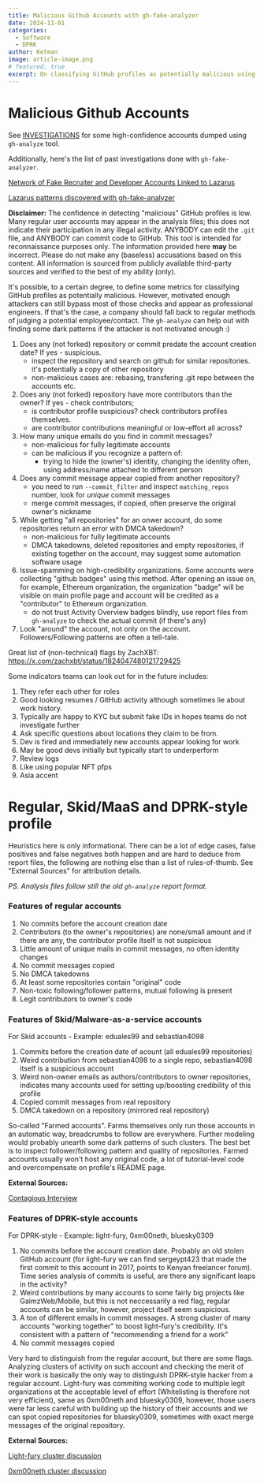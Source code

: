 ```yaml
---
title: Malicious Github Accounts with gh-fake-analyzer
date: 2024-11-01
categories:
  - Software
  - DPRK
author: Ketman
image: article-image.png
# featured: true
excerpt: On classifying GitHub profiles as potentially malicious using gh-fake-analyzer.
---
```


# Malicious Github Accounts

See [INVESTIGATIONS](https://github.com/shortdoom/gh-fake-analyzer/tree/main/profiles/INVESTIGATIONS) for some high-confidence accounts dumped using `gh-analyze` tool.

Additionally, here's the list of past investigations done with `gh-fake-analyzer`.

[Network of Fake Recruiter and Developer Accounts Linked to Lazarus](https://medium.com/@-Heiner/cc361074bdc2)

[Lazarus patterns discovered with gh-fake-analyzer](https://github.com/BlockOSINT/-threat-research-and-intelligence-/blob/main/Investigations/suspicious-activity-on-github/North-Korea-sponsored-APT/lazarus-group.md)


**Disclaimer:**  The confidence in detecting "malicious" GitHub profiles is low. Many regular user accounts may appear in the analysis files; this does not indicate their participation in any illegal activity. ANYBODY can edit the `.git` file, and ANYBODY can commit code to GitHub. This tool is intended for reconnaissance purposes only. The information provided here **may** be incorrect. Please do not make any (baseless) accusations based on this content. All information is sourced from publicly available third-party sources and verified to the best of my ability (only).

It's possible, to a certain degree, to define some metrics for classifying GitHub profiles as potentially malicious. However, motivated enough attackers can still bypass most of those checks and appear as professional engineers. If that's the case, a company should fall back to regular methods of judging a potential employee/contact. The `gh-analyze` can help out with finding some dark patterns if the attacker is not motivated enough :)

1. Does any (not forked) repository or commit predate the account creation date? If yes - suspicious.
    - inspect the repository and search on github for similar repositories. it's potentially a copy of other repository
    - non-malicious cases are: rebasing, transfering .git repo between the accounts etc.
2. Does any (not forked) repository have more contributors than the owner? If yes - check contributors;
    - is contributor profile suspicious? check contributors profiles themselves.
    - are contributor contributions meaningful or low-effort all across?
3. How many unique emails do you find in commit messages?
    - non-malicious for fully legitimate accounts
    - can be malicious if you recognize a pattern of:
        - trying to hide the (owner's) identity, changing the identity often, using address/name attached to different person
4. Does any commit message appear copied from another repository? 
    - you need to run `--commit_filter` and inspect `matching_repos` number, look for *unique* commit messages
    - merge commit messages, if copied, often preserve the original owner's nickname
5. While getting "all repositories" for an onwer account, do some repositories return an error with DMCA takedown?
    - non-malicious for fully legitimate accounts
    - DMCA takedowns, deleted repositories and empty repositories, if existing together on the account, may suggest some automation software usage
6. Issue-spamming on high-credibility organizations. Some accounts were collecting "github badges" using this method. After opening an issue on, for example, Ethereum organization, the organization "badge" will be visible on main profile page and account will be credited as a "contributor" to Ethereum organization.
    - do not trust Activity Overview badges blindly, use report files from `gh-analyze` to check the actual commit (if there's any)
7. Look "around" the account, not only on the account. Followers/Following patterns are often a tell-tale.

Great list of (non-technical) flags by ZachXBT: https://x.com/zachxbt/status/1824047480121729425

Some indicators teams can look out for in the future includes:

1. They refer each other for roles
2. Good looking resumes / GitHub activity although sometimes lie about work history.
3. Typically are happy to KYC but submit fake IDs in hopes teams do not investigate further
4. Ask specific questions about locations they claim to be from.
5. Dev is fired and immediately new accounts appear looking for work
6. May be good devs initially but typically start to underperform
7. Review logs
8. Like using popular NFT pfps
9. Asia accent

# Regular, Skid/MaaS and DPRK-style profile

Heuristics here is only informational. There can be a lot of edge cases, false positives and false negatives both happen and are hard to deduce from report files, the following are nothing else than a list of rules-of-thumb. See "External Sources" for attribution details.

*PS. Analysis files follow still the old `gh-analyze` report format.*

### Features of regular accounts

1. No commits before the account creation date
2. Contributors (to the owner's repositories) are none/small amount and if there are any, the contributor profile itself is not suspicious
3. Little amount of unique mails in commit messages, no often identity changes
4. No commit messages copied
5. No DMCA takedowns
6. At least some repositories contain "original" code
7. Non-toxic following/follower patterns, mutual following is present
8. Legit contributors to owner's code

### Features of Skid/Malware-as-a-service accounts

For Skid accounts - Example: eduales99 and sebastian4098

1. Commits before the creation date of acount (all eduales99 repositories)
2. Weird contribution from sebastian4098 to a single repo, sebastian4098 itself is a suspicious account
3. Weird non-owner emails as authors/contributors to owner repositories, indicates many accounts used for setting up/boosting credibility of this profile
4. Copied commit messages from real repository
5. DMCA takedown on a repository (mirrored real repository)

So-called "Farmed accounts". Farms themselves only run those accounts in an automatic way, breadcrumbs to follow are everywhere. Further modeling would probably unearth some dark patterns of such clusters. The best bet is to inspect follower/following pattern and quality of repositories. Farmed accounts usually won't host any original code, a lot of tutorial-level code and overcompensate on profile's README page.

**External Sources:**

[Contagious Interview](https://github.com/tayvano/lazarus-bluenoroff-research?tab=readme-ov-file#%EF%B8%8F-contagious-interview)

### Features of DPRK-style accounts

For DPRK-style - Example: light-fury, 0xm00neth, bluesky0309

1. No commits before the account creation date. Probably an old stolen GitHub account (for light-fury we can find sergeypt423 that made the first commit to this account in 2017, points to Kenyan freelancer forum). Time series analysis of commits is useful, are there any significant leaps in the activity? 
2. Weird contributions by many accounts to some fairly big projects like GaimzWeb/Mobile, but this is not neccessarily a red flag, regular accounts can be similar, however, project itself seem suspicious.
3. A ton of different emails in commit messages. A strong cluster of many accounts "working together" to boost light-fury's credibility. It's consistent with a pattern of "recommending a friend for a work"
4. No commit messages copied

Very hard to distinguish from the regular account, but there are some flags. Analyzing clusters of activity on such account and checking the merit of their work is basically the only way to distinguish DPRK-style hacker from a regular account. Light-fury was commiting working code to multiple legit organizations at the acceptable level of effort (Whitelisting is therefore not very efficient), same as 0xm00neth and bluesky0309, however, those users were far less careful with building up the history of their accounts and we can spot copied repositories for bluesky0309, sometimes with exact merge messages of the original repository. 

**External Sources:**

[Light-fury cluster discussion](https://x.com/tayvano_/status/1824257014639497366)

[0xm00neth cluster discussion](https://x.com/blackbigswan/status/1825247425574863176)
